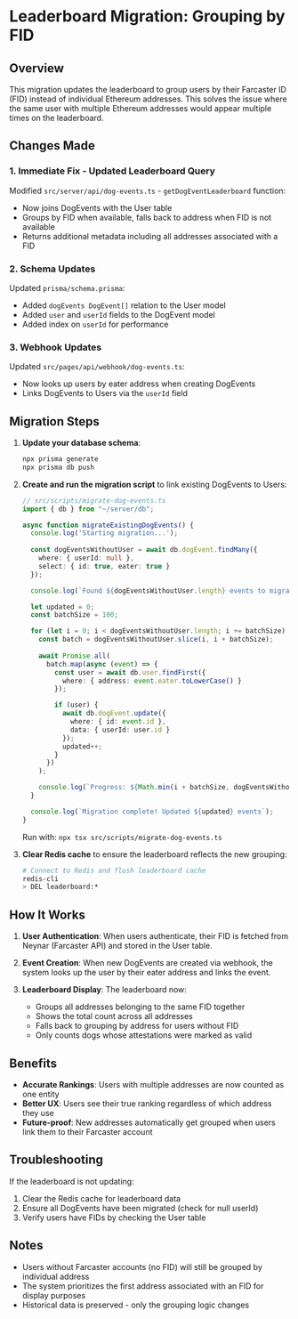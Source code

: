 # Leaderboard Migration: Grouping by FID

## Overview
This migration updates the leaderboard to group users by their Farcaster ID (FID) instead of individual Ethereum addresses. This solves the issue where the same user with multiple Ethereum addresses would appear multiple times on the leaderboard.

## Changes Made

### 1. Immediate Fix - Updated Leaderboard Query
Modified `src/server/api/dog-events.ts` - `getDogEventLeaderboard` function:
- Now joins DogEvents with the User table
- Groups by FID when available, falls back to address when FID is not available
- Returns additional metadata including all addresses associated with a FID

### 2. Schema Updates
Updated `prisma/schema.prisma`:
- Added `dogEvents DogEvent[]` relation to the User model
- Added `user` and `userId` fields to the DogEvent model
- Added index on `userId` for performance

### 3. Webhook Updates
Updated `src/pages/api/webhook/dog-events.ts`:
- Now looks up users by eater address when creating DogEvents
- Links DogEvents to Users via the `userId` field

## Migration Steps

1. **Update your database schema**:
   ```bash
   npx prisma generate
   npx prisma db push
   ```

2. **Create and run the migration script** to link existing DogEvents to Users:
   ```typescript
   // src/scripts/migrate-dog-events.ts
   import { db } from "~/server/db";

   async function migrateExistingDogEvents() {
     console.log('Starting migration...');
     
     const dogEventsWithoutUser = await db.dogEvent.findMany({
       where: { userId: null },
       select: { id: true, eater: true }
     });

     console.log(`Found ${dogEventsWithoutUser.length} events to migrate`);

     let updated = 0;
     const batchSize = 100;

     for (let i = 0; i < dogEventsWithoutUser.length; i += batchSize) {
       const batch = dogEventsWithoutUser.slice(i, i + batchSize);
       
       await Promise.all(
         batch.map(async (event) => {
           const user = await db.user.findFirst({
             where: { address: event.eater.toLowerCase() }
           });

           if (user) {
             await db.dogEvent.update({
               where: { id: event.id },
               data: { userId: user.id }
             });
             updated++;
           }
         })
       );

       console.log(`Progress: ${Math.min(i + batchSize, dogEventsWithoutUser.length)}/${dogEventsWithoutUser.length}`);
     }

     console.log(`Migration complete! Updated ${updated} events`);
   }
   ```

   Run with: `npx tsx src/scripts/migrate-dog-events.ts`

3. **Clear Redis cache** to ensure the leaderboard reflects the new grouping:
   ```bash
   # Connect to Redis and flush leaderboard cache
   redis-cli
   > DEL leaderboard:*
   ```

## How It Works

1. **User Authentication**: When users authenticate, their FID is fetched from Neynar (Farcaster API) and stored in the User table.

2. **Event Creation**: When new DogEvents are created via webhook, the system looks up the user by their eater address and links the event.

3. **Leaderboard Display**: The leaderboard now:
   - Groups all addresses belonging to the same FID together
   - Shows the total count across all addresses
   - Falls back to grouping by address for users without FID
   - Only counts dogs whose attestations were marked as valid

## Benefits

- **Accurate Rankings**: Users with multiple addresses are now counted as one entity
- **Better UX**: Users see their true ranking regardless of which address they use
- **Future-proof**: New addresses automatically get grouped when users link them to their Farcaster account

## Troubleshooting

If the leaderboard is not updating:
1. Clear the Redis cache for leaderboard data
2. Ensure all DogEvents have been migrated (check for null userId)
3. Verify users have FIDs by checking the User table

## Notes

- Users without Farcaster accounts (no FID) will still be grouped by individual address
- The system prioritizes the first address associated with an FID for display purposes
- Historical data is preserved - only the grouping logic changes